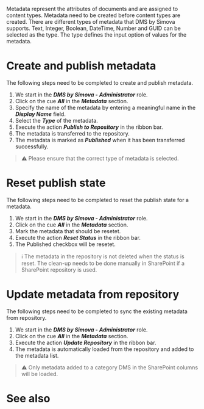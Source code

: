 

Metadata represent the attributes of documents and are assigned to content types. Metadata need to be created before content types are created. There are different types of metadata that DMS by Simova supports. Text, Integer, Boolean, DateTime, Number and GUID can be selected as the type. The type defines the input option of values for the metadata.

# Create and publish metadata
The following steps need to be completed to create and publish metadata.

1. We start in the _**DMS by Simova - Administrator**_ role.
2. Click on the cue _**All**_ in the _**Metadata**_ section.
3. Specify the name of the metadata by entering a meaningful name in the _**Display Name**_ field.
4. Select the _**Type**_ of the metadata.
5. Execute the action _**Publish to Repository**_ in the ribbon bar.
6. The metadata is transferred to the repository.
7. The metadata is marked as _**Published**_ when it has been transferred successfully.

> :warning: Please ensure that the correct type of metadata is selected.

# Reset publish state
The following steps need to be completed to reset the publish state for a metadata.

1. We start in the _**DMS by Simova - Administrator**_ role.
2. Click on the cue _**All**_ in the _**Metadata**_ section.
3. Mark the metadata that should be resetet.
4. Execute the action _**Reset Status**_ in the ribbon bar.
5. The Published checkbox will be resetet.

> :information_source: The metadata in the repository is not deleted when the status is reset. The clean-up needs to be done manually in SharePoint if a SharePoint repository is used.

# Update metadata from repository
The following steps need to be completed to sync the existing metadata from repository.

1. We start in the _**DMS by Simova - Administrator**_ role.
2. Click on the cue _**All**_ in the _**Metadata**_ section.
4. Execute the action _**Update Repository**_ in the ribbon bar.
5. The metadata is automatically loaded from the repository and added to the metadata list.

> :warning: Only metadata added to a category DMS in the SharePoint columns will be loaded.

# See also
